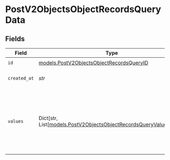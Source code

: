 # PostV2ObjectsObjectRecordsQueryData


## Fields

| Field                                                                                                                       | Type                                                                                                                        | Required                                                                                                                    | Description                                                                                                                 | Example                                                                                                                     |
| --------------------------------------------------------------------------------------------------------------------------- | --------------------------------------------------------------------------------------------------------------------------- | --------------------------------------------------------------------------------------------------------------------------- | --------------------------------------------------------------------------------------------------------------------------- | --------------------------------------------------------------------------------------------------------------------------- |
| `id`                                                                                                                        | [models.PostV2ObjectsObjectRecordsQueryID](../models/postv2objectsobjectrecordsqueryid.md)                                  | :heavy_check_mark:                                                                                                          | N/A                                                                                                                         |                                                                                                                             |
| `created_at`                                                                                                                | *str*                                                                                                                       | :heavy_check_mark:                                                                                                          | When this record was created.                                                                                               | 2022-11-21T13:22:49.061281000Z                                                                                              |
| `values`                                                                                                                    | Dict[str, List[[models.PostV2ObjectsObjectRecordsQueryValueUnion](../models/postv2objectsobjectrecordsqueryvalueunion.md)]] | :heavy_check_mark:                                                                                                          | A record type with an attribute `api_slug` as the key, and an array of value objects as the values.                         |                                                                                                                             |